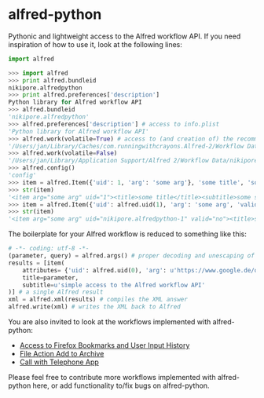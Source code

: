 alfred-python
=============

Pythonic and lightweight access to the Alfred workflow API. If you need inspiration of how to use it, look at the following lines:

```python
import alfred

>>> import alfred
>>> print alfred.bundleid
nikipore.alfredpython
>>> print alfred.preferences['description']
Python library for Alfred workflow API
>>> alfred.bundleid
'nikipore.alfredpython'
>>> alfred.preferences['description'] # access to info.plist
'Python library for Alfred workflow API'
>>> alfred.work(volatile=True) # access to (and creation of) the recommended storage paths
'/Users/jan/Library/Caches/com.runningwithcrayons.Alfred-2/Workflow Data/nikipore.alfredpython'
>>> alfred.work(volatile=False)
'/Users/jan/Library/Application Support/Alfred 2/Workflow Data/nikipore.alfredpython'
>>> alfred.config()
'config'
>>> item = alfred.Item({'uid': 1, 'arg': 'some arg'}, 'some title', 'some subtitle')
>>> str(item)
'<item arg="some arg" uid="1"><title>some title</title><subtitle>some subtitle</subtitle></item>'
>>> item = alfred.Item({'uid': alfred.uid(1), 'arg': 'some arg', 'valid': 'no'}, 'some title', 'some subtitle', ('someicon.png', {'type': 'filetype'}))
>>> str(item)
'<item arg="some arg" uid="nikipore.alfredpython-1" valid="no"><title>some title</title><subtitle>some subtitle</subtitle><icon type="filetype">someicon.png</icon></item>'
```

The boilerplate for your Alfred workflow is reduced to something like this:

```python
# -*- coding: utf-8 -*-
(parameter, query) = alfred.args() # proper decoding and unescaping of command line arguments
results = [item(
    attributes= {'uid': alfred.uid(0), 'arg': u'https://www.google.de/q=%s' % query},
    title=parameter,
    subtitle=u'simple access to the Alfred workflow API'
)] # a single Alfred result
xml = alfred.xml(results) # compiles the XML answer
alfred.write(xml) # writes the XML back to Alfred
```

You are also invited to look at the workflows implemented with alfred-python:

* [Access to Firefox Bookmarks and User Input History](https://github.com/nikipore/alfred-firefoxbookmarks)
* [File Action Add to Archive](https://github.com/nikipore/alfred-fileaction-zip)
* [Call with Telephone App](https://github.com/nikipore/alfred-voipcall)

Please feel free to contribute more workflows implemented with alfred-python here, or add functionality to/fix bugs on alfred-python.
